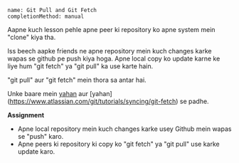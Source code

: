 ```ngMeta
name: Git Pull and Git Fetch
completionMethod: manual
```

Aapne kuch lesson pehle apne peer ki repository ko apne system mein "clone" kiya tha.

Iss beech aapke friends ne apne repository mein kuch changes karke wapas se github pe push kiya hoga. Apne local copy ko update karne ke liye hum "git fetch" ya "git pull" ka use karte hain.

"git pull" aur "git fetch" mein thora sa antar hai.

Unke baare mein [yahan](https://www.atlassian.com/git/tutorials/syncing/git-fetch) aur [yahan] (https://www.atlassian.com/git/tutorials/syncing/git-fetch) se padhe.

**Assignment**

- Apne local repository mein kuch changes karke usey Github mein wapas se "push" karo.
- Apne peers ki repository ki copy ko "git fetch" ya "git pull" use karke update karo.
